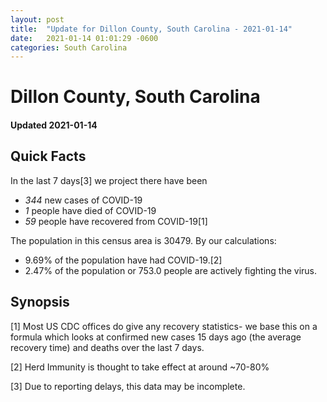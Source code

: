```yaml
---
layout: post
title:  "Update for Dillon County, South Carolina - 2021-01-14"
date:   2021-01-14 01:01:29 -0600
categories: South Carolina
---
```


# Dillon County, South Carolina
#### Updated 2021-01-14

## Quick Facts

In the last 7 days[3] we project there have been
- *344* new cases of COVID-19
- *1* people have died of COVID-19
- *59* people have recovered from COVID-19[1]

The population in this census area is 30479. By our calculations:
- 9.69% of the population have had COVID-19.[2]
- 2.47% of the population or 753.0 people are actively fighting the virus.

## Synopsis




[1] Most US CDC offices do give any recovery statistics- we base this on a formula which looks at confirmed new cases
15 days ago (the average recovery time) and deaths over the last 7 days.

[2] Herd Immunity is thought to take effect at around ~70-80%

[3] Due to reporting delays, this data may be incomplete.
 
    